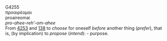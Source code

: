 G4255  
προαιρέομαι  
proaireomai  
*pro-ahee-reh‘-om-ahee*  
From [4253](g4253) and [138](g0138) to *choose* for oneself *before*
another thing (*prefer*), that is, (by implication) to *propose*
(*intend*): - purpose.  
